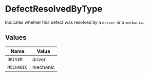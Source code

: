# DefectResolvedByType

Indicates whether this defect was resolved by a `driver` or a `mechanic`.


## Values

| Name       | Value      |
| ---------- | ---------- |
| `DRIVER`   | driver     |
| `MECHANIC` | mechanic   |